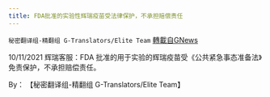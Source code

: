 ```yaml
---
title: FDA批准的实验性辉瑞疫苗受法律保护，不承担赔偿责任
---
```

`秘密翻译组-精翻组 G-Translators/Elite Team` [轉載自GNews](https://gnews.org/zh-hans/1593624/)

10/11/2021 辉瑞客服：FDA 批准的用于实验的辉瑞疫苗受《公共紧急事态准备法》免责保护，不承担赔偿责任。

By： 【秘密翻译组-精翻组 G-Translators/Elite Team】
